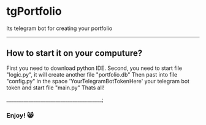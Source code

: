 # tgPortfolio

Its telegram bot for creating your portfolio

_________________________________________

## How to start it on your computure?

First you need to download python IDE.
Second, you need to start file "logic.py", it will create another file "portfolio.db"
Then past into file "config.py" in the space 'YourTelegramBotTokenHere' your telegram bot token and start file "main.py"
Thats all!

_______________________________________;

### Enjoy! 😸
